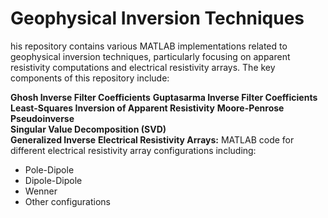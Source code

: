 # Geophysical Inversion Techniques
his repository contains various MATLAB implementations related to geophysical inversion techniques, particularly focusing on apparent resistivity computations and electrical resistivity arrays. The key components of this repository include:  

 **Ghosh Inverse Filter Coefficients** 
 **Guptasarma Inverse Filter Coefficients** 
 **Least-Squares Inversion of Apparent Resistivity**
 **Moore-Penrose Pseudoinverse**  
 **Singular Value Decomposition (SVD)**   
 **Generalized Inverse** 
 **Electrical Resistivity Arrays:** MATLAB code for different electrical resistivity array configurations including:  
   - Pole-Dipole  
   - Dipole-Dipole  
   - Wenner  
   - Other configurations  
